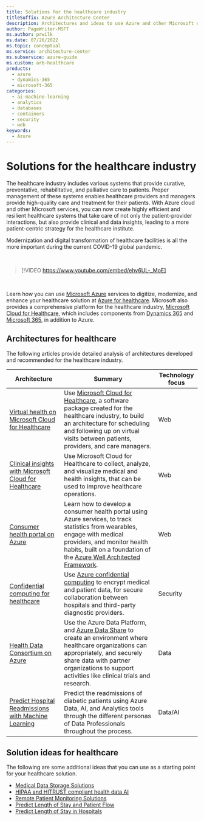 ```yaml
---
title: Solutions for the healthcare industry
titleSuffix: Azure Architecture Center
description: Architectures and ideas to use Azure and other Microsoft services for building efficient and reliable healthcare solutions.
author: PageWriter-MSFT
ms.author: prwilk
ms.date: 07/26/2022
ms.topic: conceptual
ms.service: architecture-center
ms.subservice: azure-guide
ms.custom: arb-healthcare
products:
  - azure
  - dynamics-365
  - microsoft-365
categories:
  - ai-machine-learning
  - analytics
  - databases
  - containers
  - security
  - web
keywords:
  - Azure
---
```


# Solutions for the healthcare industry

The healthcare industry includes various systems that provide curative, preventative, rehabilitative, and palliative care to patients. Proper management of these systems enables healthcare providers and managers provide high-quality care and treatment for their patients. With Azure cloud and other Microsoft services, you can now create highly efficient and resilient healthcare systems that take care of not only the patient-provider interactions, but also provide clinical and data insights, leading to a more patient-centric strategy for the healthcare institute.

Modernization and digital transformation of healthcare facilities is all the more important during the current COVID-19 global pandemic.

<br>

<!-- markdownlint-disable MD034 -->

> [!VIDEO https://www.youtube.com/embed/ehv6UL-_MoE]

<!-- markdownlint-enable MD034 -->

<br>

Learn how you can use [Microsoft Azure](https://azure.microsoft.com/) services to digitize, modernize, and enhance your healthcare solution at [Azure for healthcare](https://azure.microsoft.com/industries/healthcare/). Microsoft also provides a comprehensive platform for the healthcare industry, [Microsoft Cloud for Healthcare](https://www.microsoft.com/industry/health/microsoft-cloud-for-healthcare), which includes components from [Dynamics 365](https://dynamics.microsoft.com/) and [Microsoft 365](https://www.microsoft.com/microsoft-365), in addition to Azure.

## Architectures for healthcare

The following articles provide detailed analysis of architectures developed and recommended for the healthcare industry.

| Architecture | Summary | Technology focus |
| ------- | ------- | ------- |
| [Virtual health on Microsoft Cloud for Healthcare](../example-scenario/mch-health/virtual-health-mch.yml) | Use [Microsoft Cloud for Healthcare](/industry/healthcare/overview), a software package created for the healthcare industry, to build an architecture for scheduling and following up on virtual visits between patients, providers, and care managers. | Web |
| [Clinical insights with Microsoft Cloud for Healthcare](../example-scenario/mch-health/medical-data-insights.yml) | Use Microsoft Cloud for Healthcare to collect, analyze, and visualize medical and health insights, that can be used to improve healthcare operations. | Web |
| [Consumer health portal on Azure](../example-scenario/digital-health/health-portal.yml) | Learn how to develop a consumer health portal using Azure services, to track statistics from wearables, engage with medical providers, and monitor health habits, built on a foundation of the [Azure Well Architected Framework](/azure/well-architected/). | Web |
| [Confidential computing for healthcare](../example-scenario/confidential/healthcare-inference.yml) | Use [Azure confidential computing](/azure/confidential-computing/overview) to encrypt medical and patient data, for secure collaboration between hospitals and third-party diagnostic providers. | Security |
| [Health Data Consortium on Azure](../example-scenario/data/azure-health-data-consortium.yml) | Use the Azure Data Platform, and [Azure Data Share](/azure/data-share/overview) to create an environment where healthcare organizations can appropriately, and securely share data with partner organizations to support activities like clinical trials and research.  | Data |
| [Predict Hospital Readmissions with Machine Learning](../example-scenario/ai/predict-hospital-readmissions-machine-learning.yml) | Predict the readmissions of diabetic patients using Azure Data, AI, and Analytics tools through the different personas of Data Professionals throughout the process. | Data/AI |

## Solution ideas for healthcare

The following are some additional ideas that you can use as a starting point for your healthcare solution.

- [Medical Data Storage Solutions](../solution-ideas/articles/medical-data-storage.yml)
- [HIPAA and HITRUST compliant health data AI](../solution-ideas/articles/security-compliance-blueprint-hipaa-hitrust-health-data-ai.yml)
- [Remote Patient Monitoring Solutions](/azure/architecture/example-scenario/digital-health/remote-patient-monitoring)
- [Predict Length of Stay and Patient Flow](/azure/architecture/example-scenario/digital-health/predict-patient-length-of-stay)
- [Predict Length of Stay in Hospitals](/azure/architecture/example-scenario/digital-health/predict-patient-length-of-stay)